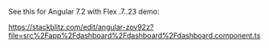 See this for Angular 7.2 with Flex .7..23 demo:

https://stackblitz.com/edit/angular-zov92z?file=src%2Fapp%2Fdashboard%2Fdashboard%2Fdashboard.component.ts
